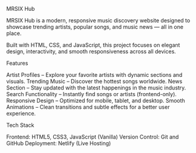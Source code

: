 MRSIX Hub

MRSIX Hub is a modern, responsive music discovery website designed to showcase trending artists, popular songs, and music news — all in one place.

Built with HTML, CSS, and JavaScript, this project focuses on elegant design, interactivity, and smooth responsiveness across all devices.

Features

Artist Profiles – Explore your favorite artists with dynamic sections and visuals.
Trending Music – Discover the hottest songs worldwide.
News Section – Stay updated with the latest happenings in the music industry.
Search Functionality – Instantly find songs or artists (frontend-only).
Responsive Design – Optimized for mobile, tablet, and desktop.
Smooth Animations – Clean transitions and subtle effects for a better user experience.

Tech Stack

Frontend: HTML5, CSS3, JavaScript (Vanilla)
Version Control: Git and GitHub
Deployment: Netlify (Live Hosting)
